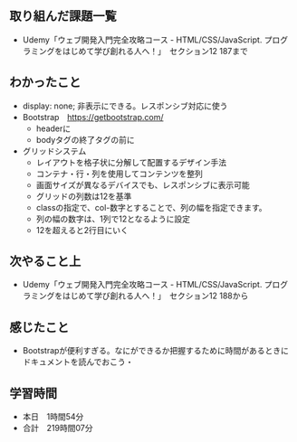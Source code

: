 ## 取り組んだ課題一覧
- Udemy「ウェブ開発入門完全攻略コース - HTML/CSS/JavaScript. プログラミングをはじめて学び創れる人へ！」　セクション12 187まで
## わかったこと
- display: none; 非表示にできる。レスポンシブ対応に使う
- Bootstrap　https://getbootstrap.com/
    - headerに　<link href="https://cdn.jsdelivr.net/npm/bootstrap@5.3.2/dist/css/bootstrap.min.css" rel="stylesheet" integrity="sha384-T3c6CoIi6uLrA9TneNEoa7RxnatzjcDSCmG1MXxSR1GAsXEV/Dwwykc2MPK8M2HN" crossorigin="anonymous">
    - bodyタグの終了タグの前に　<script src="https://cdn.jsdelivr.net/npm/bootstrap@5.3.2/dist/js/bootstrap.bundle.min.js" integrity="sha384-C6RzsynM9kWDrMNeT87bh95OGNyZPhcTNXj1NW7RuBCsyN/o0jlpcV8Qyq46cDfL" crossorigin="anonymous"></script>
- グリッドシステム
    - レイアウトを格子状に分解して配置するデザイン手法
    - コンテナ・行・列を使用してコンテンツを整列
    - 画面サイズが異なるデバイスでも、レスポンシブに表示可能
    - グリッドの列数は12を基準
    - classの指定で、col-数字とすることで、列の幅を指定できます。
    - 列の幅の数字は、1列で12となるように設定
    - 12を超えると2行目にいく
## 次やること上
- Udemy「ウェブ開発入門完全攻略コース - HTML/CSS/JavaScript. プログラミングをはじめて学び創れる人へ！」　セクション12 188から
## 感じたこと
- Bootstrapが便利すぎる。なにができるか把握するために時間があるときにドキュメントを読んでおこう・
## 学習時間
- 本日　1時間54分
- 合計　219時間07分